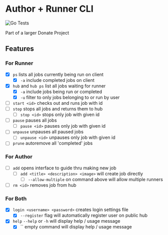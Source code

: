 # Author + Runner CLI

![Go Tests](https://github.com/DonateComputing/DonateCLI/workflows/Go%20Tests/badge.svg?branch=master)

Part of a larger Donate Project

## Features

### For Runner

* [x] `ps` lists all jobs currently being run on client
  * [x] `-a` include completed jobs on client
* [x] `hub` and `hub ps` list all jobs waiting for runner
  * [x] `-a` include jobs being run or completed
  * [x] `-u` filter to only jobs belonging to or run by user
* [ ] `start <id>` checks out and runs job with id
* [ ] `stop` stops all jobs and returns them to hub
  * [ ] `stop <id>` stops only job with given id
* [ ] `pause` pauses all jobs
  * [ ] `pause <id>` pauses only job with given id
* [ ] `unpause` unpauses all paused jobs
  * [ ] `unpause <id>` unpauses only job with given id
* [ ] `prune` autoremove all 'completed' jobs

### For Author

* [ ] `add` opens interface to guide thru making new job
  * [ ] `add <title> <description> <image>` will create job directly
    * [ ] `--allow-multiple` on command above will allow multiple runners
* [ ] `rm <id>` removes job from hub

### For Both

* [x] `login <username> <password>` creates login settings file
  * [x] `--register` flag will automatically register user on public hub
* [x] `help` `--help` or `-h` will display help / usage message
  * [x] `` empty command will display help / usage message
